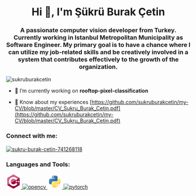 <h1 align="center">Hi 👋, I'm Şükrü Burak Çetin</h1>
<h3 align="center">A passionate computer vision developer from Turkey. Currently working in Istanbul Metropolitan Municipality as Software Engineer. My primary goal is to have a chance where I can utilize my job-related skills and be creatively involved in a system that contributes effectively to the growth of the organization.</h3>

<p align="left"> <img src="https://komarev.com/ghpvc/?username=sukruburakcetin&label=Profile%20views&color=0e75b6&style=flat" alt="sukruburakcetin" /> </p>

- 🔭 I’m currently working on **rooftop-pixel-classification**

- 📄 Know about my experiences [https://github.com/sukruburakcetin/my-CV/blob/master/CV_Sukru_Burak_Cetin.pdf](https://github.com/sukruburakcetin/my-CV/blob/master/CV_Sukru_Burak_Cetin.pdf)

<h3 align="left">Connect with me:</h3>
<p align="left">
<a href="https://linkedin.com/in/sukru-burak-cetin-741268118" target="blank"><img align="center" src="https://raw.githubusercontent.com/rahuldkjain/github-profile-readme-generator/master/src/images/icons/Social/linked-in-alt.svg" alt="sukru-burak-cetin-741268118" height="30" width="40" /></a>
</p>

<h3 align="left">Languages and Tools:</h3>
<p align="left"> <a href="https://www.w3schools.com/cpp/" target="_blank"> <img src="https://raw.githubusercontent.com/devicons/devicon/master/icons/cplusplus/cplusplus-original.svg" alt="cplusplus" width="40" height="40"/> </a> <a href="https://opencv.org/" target="_blank"> <img src="https://www.vectorlogo.zone/logos/opencv/opencv-icon.svg" alt="opencv" width="40" height="40"/> </a> <a href="https://www.python.org" target="_blank"> <img src="https://raw.githubusercontent.com/devicons/devicon/master/icons/python/python-original.svg" alt="python" width="40" height="40"/> </a> <a href="https://pytorch.org/" target="_blank"> <img src="https://www.vectorlogo.zone/logos/pytorch/pytorch-icon.svg" alt="pytorch" width="40" height="40"/> </a> </p>
